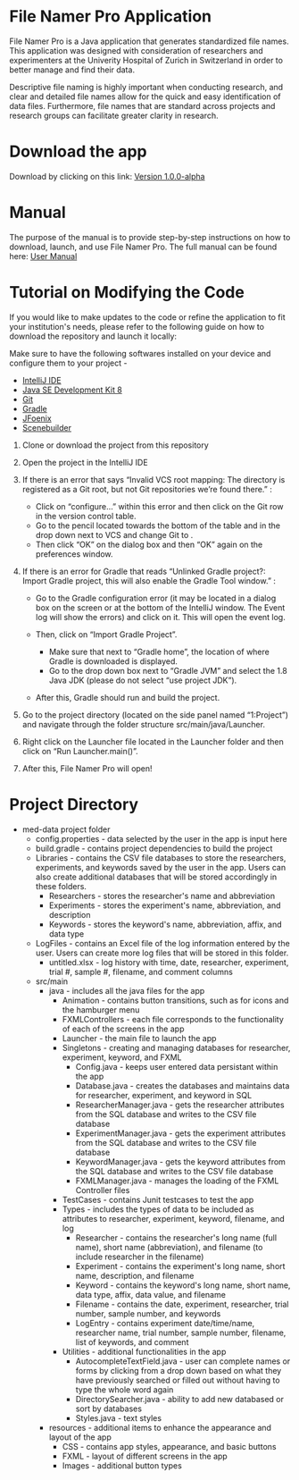 # File Namer Pro Application
File Namer Pro is a Java application that generates standardized file names. This application was designed with consideration of researchers and experimenters at the Univerity Hospital of Zurich in Switzerland in order to better manage and find their data. 

Descriptive file naming is highly important when conducting research, and clear and detailed file names allow for the quick and easy identification of data files. Furthermore, file names that are standard across projects and research groups can facilitate greater clarity in research.

# Download the app
Download by clicking on this link: <a href="https://github.com/jyxiao1/med-data/releases/download/1.0.0-alpha/FileNamerPro.zip"> Version 1.0.0-alpha </a>

# Manual
The purpose of the manual is to provide step-by-step instructions on how to download, launch, and use File Namer Pro.
The full manual can be found here: [User Manual](User_Manual.pdf)

# Tutorial on Modifying the Code
If you would like to make updates to the code or refine the application to fit your institution's needs, please refer to the following guide on how to download the repository and launch it locally:

Make sure to have the following softwares installed on your device and configure them to your project - 
* [IntelliJ IDE](https://www.jetbrains.com/idea/ )
* [Java SE Development Kit 8](https://www.oracle.com/technetwork/java/javase/downloads/jdk8-downloads-2133151.html)
* [Git](https://github.com/jyxiao1/med-data)
* [Gradle](https://gradle.org/)
* [JFoenix](https://github.com/jfoenixadmin/JFoenix)
* [Scenebuilder](https://gluonhq.com/products/scene-builder/)

1. Clone or download the project from this repository
2. Open the project in the IntelliJ IDE
3. If there is an error that says “Invalid VCS root mapping: The directory <Project> is registered as a Git root, but not Git repositories we’re found there.” :
    * Click on “configure…” within this error and then click on the <Project> Git row in the version control table. 
    * Go to the pencil located towards the bottom of the table and in the drop down next to VCS and change Git to <none>. 
    * Then click “OK” on the dialog box and then “OK” again on the preferences window. 
4. If there is an error for Gradle that reads “Unlinked Gradle project?: Import Gradle project, this will also enable the Gradle Tool window.” : 
    * Go to the Gradle configuration error (it may be located in a dialog box on the screen or at the bottom of the IntelliJ window. The Event log will show the errors) and click on it. This will open the event log. 
    * Then, click on “Import Gradle Project”. 
      * Make sure that next to “Gradle home”, the location of where Gradle is downloaded is displayed.
      * Go to the drop down box next to “Gradle JVM” and select the 1.8 Java JDK (please do not select “use project JDK”). 
  
    * After this, Gradle should run and build the project.
    
5. Go to the project directory (located on the side panel named “1:Project”) and navigate through the folder structure src/main/java/Launcher. 

6. Right click on the Launcher file located in the Launcher folder and then click on “Run Launcher.main()”. 

7. After this, File Namer Pro will open!

# Project Directory

* med-data project folder
   * config.properties - data selected by the user in the app is input here
   * build.gradle - contains project dependencies to build the project
   * Libraries - contains the CSV file databases to store the researchers, experiments, and keywords saved by the user in the app. Users can also create additional databases that will be stored accordingly in these folders.
     * Researchers - stores the researcher's name and abbreviation
     * Experiments - stores the experiment's name, abbreviation, and description
     * Keywords - stores the keyword's name, abbreviation, affix, and data type
   * LogFiles - contains an Excel file of the log information entered by the user. Users can create more log files that will be stored in this folder. 
     * untitled.xlsx - log history with time, date, researcher, experiment, trial #, sample #, filename, and comment columns
   * src/main 
     * java - includes all the java files for the app
       * Animation - contains button transitions, such as for icons and the hamburger menu
       * FXMLControllers - each file corresponds to the functionality of each of the screens in the app
       * Launcher - the main file to launch the app
       * Singletons - creating and managing databases for researcher, experiment, keyword, and FXML
         * Config.java - keeps user entered data persistant within the app
         * Database.java - creates the databases and maintains data for researcher, experiment, and keyword in SQL
         * ResearcherManager.java - gets the researcher attributes from the SQL database and writes to the CSV file database
         * ExperimentManager.java - gets the experiment attributes from the SQL database and writes to the CSV file database
         * KeywordManager.java - gets the keyword attributes from the SQL database and writes to the CSV file database
         * FXMLManager.java - manages the loading of the FXML Controller files 
       * TestCases - contains Junit testcases to test the app
       * Types - includes the types of data to be included as attributes to researcher, experiment, keyword, filename, and log
         * Researcher - contains the researcher's long name (full name), short name (abbreviation), and filename (to include researcher in the filename)
         * Experiment - contains the experiment's long name, short name, description, and filename
         * Keyword - contains the keyword's long name, short name, data type, affix, data value, and filename
         * Filename - contains the date, experiment, researcher, trial number, sample number, and keywords
         * LogEntry - contains experiment date/time/name, researcher name, trial number, sample number, filename, list of keywords, and comment
       * Utilities - additional functionalities in the app
         * AutocompleteTextField.java - user can complete names or forms by clicking from a drop down based on what they have previously searched or filled out without having to type the whole word again
         * DirectorySearcher.java - ability to add new databased or sort by databases
         * Styles.java - text styles 
     * resources - additional items to enhance the appearance and layout of the app
       * CSS - contains app styles, appearance, and basic buttons
       * FXML - layout of different screens in the app
       * Images - additional button types
